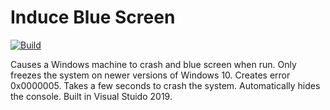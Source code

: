 # Induce Blue Screen

[![Build](https://github.com/Skyluker4/Induce-Blue-Screen/actions/workflows/build.yml/badge.svg)](https://github.com/Skyluker4/Induce-Blue-Screen/actions/workflows/build.yml)

Causes a Windows machine to crash and blue screen when run. Only freezes the system on newer versions of Windows 10.
Creates error 0x0000005.
Takes a few seconds to crash the system.
Automatically hides the console.
Built in Visual Stuido 2019.
